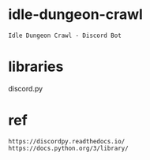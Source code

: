 # idle-dungeon-crawl

    Idle Dungeon Crawl - Discord Bot

# libraries

discord.py

# ref

    https://discordpy.readthedocs.io/
    https://docs.python.org/3/library/
